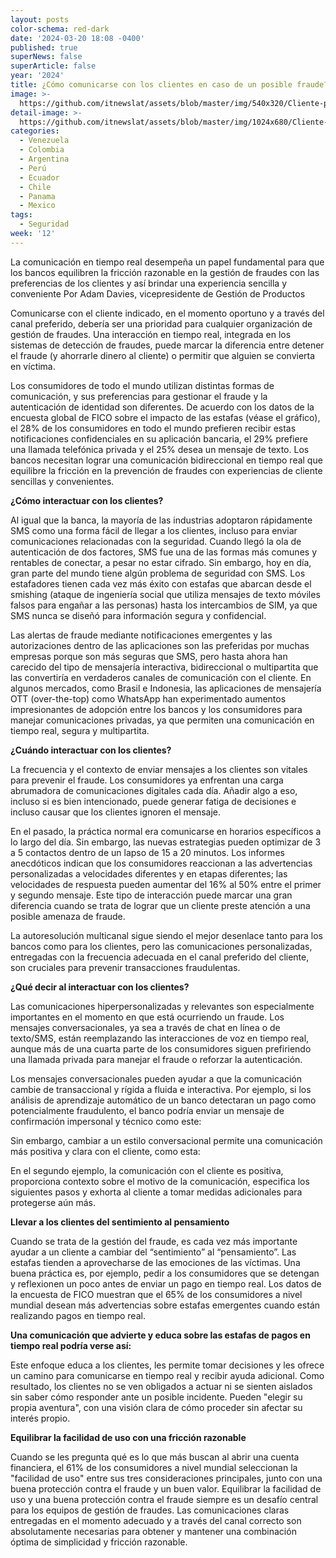 ```yaml
---
layout: posts
color-schema: red-dark
date: '2024-03-20 18:08 -0400'
published: true
superNews: false
superArticle: false
year: '2024'
title: ¿Cómo comunicarse con los clientes en caso de un posible fraude?
image: >-
  https://github.com/itnewslat/assets/blob/master/img/540x320/Cliente-preocupado-p.jpg
detail-image: >-
  https://github.com/itnewslat/assets/blob/master/img/1024x680/Cliente-preocupado-g.jpg
categories:
  - Venezuela
  - Colombia
  - Argentina
  - Perú
  - Ecuador
  - Chile
  - Panama
  - Mexico
tags:
  - Seguridad
week: '12'
---
```

La comunicación en tiempo real desempeña un papel fundamental para que los bancos equilibren la fricción razonable en la gestión de fraudes con las preferencias de los clientes y así brindar una experiencia sencilla y conveniente Por Adam Davies, vicepresidente de Gestión de Productos

Comunicarse con el cliente indicado, en el momento oportuno y a través del canal preferido, debería ser una prioridad para cualquier organización de gestión de fraudes. Una interacción en tiempo real, integrada en los sistemas de detección de fraudes, puede marcar la diferencia entre detener el fraude (y ahorrarle dinero al cliente) o permitir que alguien se convierta en víctima.

Los consumidores de todo el mundo utilizan distintas formas de comunicación, y sus preferencias para gestionar el fraude y la autenticación de identidad son diferentes. De acuerdo con los datos de la encuesta global de FICO sobre el impacto de las estafas (véase el gráfico), el 28% de los consumidores en todo el mundo prefieren recibir estas notificaciones confidenciales en su aplicación bancaria, el 29% prefiere una llamada telefónica privada y el 25% desea un mensaje de texto. Los bancos necesitan lograr una comunicación bidireccional en tiempo real que equilibre la fricción en la prevención de fraudes con experiencias de cliente sencillas y convenientes.

**¿Cómo interactuar con los clientes?**

Al igual que la banca, la mayoría de las industrias adoptaron rápidamente SMS como una forma fácil de llegar a los clientes, incluso para enviar comunicaciones relacionadas con la seguridad. Cuando llegó la ola de autenticación de dos factores, SMS fue una de las formas más comunes y rentables de conectar, a pesar no estar cifrado. Sin embargo, hoy en día, gran parte del mundo tiene algún problema de seguridad con SMS. Los estafadores tienen cada vez más éxito con estafas que abarcan desde el smishing (ataque de ingeniería social que utiliza mensajes de texto móviles falsos para engañar a las personas) hasta los intercambios de SIM, ya que SMS nunca se diseñó para información segura y confidencial.

Las alertas de fraude mediante notificaciones emergentes y las autorizaciones dentro de las aplicaciones son las preferidas por muchas empresas porque son más seguras que SMS, pero hasta ahora han carecido del tipo de mensajería interactiva, bidireccional o multipartita que las convertiría en verdaderos canales de comunicación con el cliente. En algunos mercados, como Brasil e Indonesia, las aplicaciones de mensajería OTT (over-the-top) como WhatsApp han experimentado aumentos impresionantes de adopción entre los bancos y los consumidores para manejar comunicaciones privadas, ya que permiten una comunicación en tiempo real, segura y multipartita.

**¿Cuándo interactuar con los clientes?**

La frecuencia y el contexto de enviar mensajes a los clientes son vitales para prevenir el fraude. Los consumidores ya enfrentan una carga abrumadora de comunicaciones digitales cada día. Añadir algo a eso, incluso si es bien intencionado, puede generar fatiga de decisiones e incluso causar que los clientes ignoren el mensaje.

En el pasado, la práctica normal era comunicarse en horarios específicos a lo largo del día. Sin embargo, las nuevas estrategias pueden optimizar de 3 a 5 contactos dentro de un lapso de 15 a 20 minutos. Los informes anecdóticos indican que los consumidores reaccionan a las advertencias personalizadas a velocidades diferentes y en etapas diferentes; las velocidades de respuesta pueden aumentar del 16% al 50% entre el primer y segundo mensaje. Este tipo de interacción puede marcar una gran diferencia cuando se trata de lograr que un cliente preste atención a una posible amenaza de fraude.

La autoresolución multicanal sigue siendo el mejor desenlace tanto para los bancos como para los clientes, pero las comunicaciones personalizadas, entregadas con la frecuencia adecuada en el canal preferido del cliente, son cruciales para prevenir transacciones fraudulentas.

**¿Qué decir al interactuar con los clientes?**

Las comunicaciones hiperpersonalizadas y relevantes son especialmente importantes en el momento en que está ocurriendo un fraude. Los mensajes conversacionales, ya sea a través de chat en línea o de texto/SMS, están reemplazando las interacciones de voz en tiempo real, aunque más de una cuarta parte de los consumidores siguen prefiriendo una llamada privada para manejar el fraude o reforzar la autenticación.

Los mensajes conversacionales pueden ayudar a que la comunicación cambie de transaccional y rígida a fluida e interactiva. Por ejemplo, si los análisis de aprendizaje automático de un banco detectaran un pago como potencialmente fraudulento, el banco podría enviar un mensaje de confirmación impersonal y técnico como este:

Sin embargo, cambiar a un estilo conversacional permite una comunicación más positiva y clara con el cliente, como esta:

En el segundo ejemplo, la comunicación con el cliente es positiva, proporciona contexto sobre el motivo de la comunicación, especifica los siguientes pasos y exhorta al cliente a tomar medidas adicionales para protegerse aún más.

**Llevar a los clientes del sentimiento al pensamiento**

Cuando se trata de la gestión del fraude, es cada vez más importante ayudar a un cliente a cambiar del “sentimiento” al “pensamiento”. Las estafas tienden a aprovecharse de las emociones de las víctimas. Una buena práctica es, por ejemplo, pedir a los consumidores que se detengan y reflexionen un poco antes de enviar un pago en tiempo real. Los datos de la encuesta de FICO muestran que el 65% de los consumidores a nivel mundial desean más advertencias sobre estafas emergentes cuando están realizando pagos en tiempo real.

**Una comunicación que advierte y educa sobre las estafas de pagos en tiempo real podría verse así:**

Este enfoque educa a los clientes, les permite tomar decisiones y les ofrece un camino para comunicarse en tiempo real y recibir ayuda adicional. Como resultado, los clientes no se ven obligados a actuar ni se sienten aislados sin saber cómo responder ante un posible incidente. Pueden "elegir su propia aventura", con una visión clara de cómo proceder sin afectar su interés propio.

**Equilibrar la facilidad de uso con una fricción razonable**

Cuando se les pregunta qué es lo que más buscan al abrir una cuenta financiera, el 61% de los consumidores a nivel mundial seleccionan la "facilidad de uso" entre sus tres consideraciones principales, junto con una buena protección contra el fraude y un buen valor. Equilibrar la facilidad de uso y una buena protección contra el fraude siempre es un desafío central para los equipos de gestión de fraudes. Las comunicaciones claras entregadas en el momento adecuado y a través del canal correcto son absolutamente necesarias para obtener y mantener una combinación óptima de simplicidad y fricción razonable.
